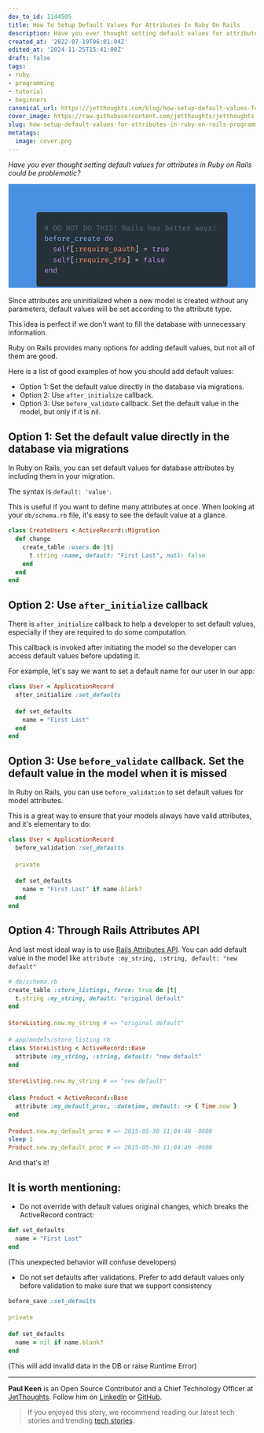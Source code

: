 ```yaml
---
dev_to_id: 1144505
title: How To Setup Default Values For Attributes In Ruby On Rails
description: Have you ever thought setting default values for attributes in Ruby on Rails could be...
created_at: '2022-07-19T06:01:04Z'
edited_at: '2024-11-25T15:41:00Z'
draft: false
tags:
- ruby
- programming
- tutorial
- beginners
canonical_url: https://jetthoughts.com/blog/how-setup-default-values-for-attributes-in-ruby-on-rails-programming/
cover_image: https://raw.githubusercontent.com/jetthoughts/jetthoughts.github.io/master/content/blog/how-setup-default-values-for-attributes-in-ruby-on-rails-programming/cover.png
slug: how-setup-default-values-for-attributes-in-ruby-on-rails-programming
metatags:
  image: cover.png
---
```

_Have you ever thought setting default values for attributes in Ruby on Rails could be problematic?_


![code example how to set default value for attribute](file_0.png)


Since attributes are uninitialized when a new model is created without any parameters, default values will be set according to the attribute type.

This idea is perfect if we don't want to fill the database with unnecessary information.

Ruby on Rails provides many options for adding default values, but not all of them are good.

Here is a list of good examples of how you should add default values:

- Option 1: Set the default value directly in the database via migrations.
- Option 2: Use `after_initialize` callback.
- Option 3: Use `before_validate` callback. Set the default value in the model, but only if it is nil.

## Option 1: Set the default value directly in the database via migrations

In Ruby on Rails, you can set default values for database attributes by including them in your migration.

The syntax is `default: 'value'`.

This is useful if you want to define many attributes at once. When looking at your `db/schema.rb` file, it's easy to see the default value at a glance.

```ruby
class CreateUsers < ActiveRecord::Migration
  def change
    create_table :users do |t|
      t.string :name, default: "First Last", null: false
    end
  end
end
```

## Option 2: Use `after_initialize` callback

There is `after_initialize` callback to help a developer to set default values,
especially if they are required to do some computation.

This callback is invoked after initiating the model so the developer can access default values before updating it.

For example, let's say we want to set a default name for our user in our app:

```ruby
class User < ApplicationRecord
  after_initialize :set_defaults

  def set_defaults
    name = "First Last"
  end
end
```

## Option 3: Use `before_validate` callback. Set the default value in the model when it is missed

In Ruby on Rails, you can use `before_validation` to set default values for model attributes.

This is a great way to ensure that your models always have valid attributes, and it's elementary to do:

```ruby
class User < ApplicationRecord
  before_validation :set_defaults
  
  private

  def set_defaults
    name = "First Last" if name.blank?
  end
end
```

## Option 4: Through Rails Attributes API 

And last most ideal way is to use [Rails Attributes API](https://api.rubyonrails.org/classes/ActiveRecord/Attributes/ClassMethods.html#method-i-attribute). You can add default value in the model like `attribute :my_string, :string, default: "new default"`

```ruby
# db/schema.rb
create_table :store_listings, force: true do |t|
  t.string :my_string, default: "original default"
end

StoreListing.new.my_string # => "original default"

# app/models/store_listing.rb
class StoreListing < ActiveRecord::Base
  attribute :my_string, :string, default: "new default"
end

StoreListing.new.my_string # => "new default"

class Product < ActiveRecord::Base
  attribute :my_default_proc, :datetime, default: -> { Time.now }
end

Product.new.my_default_proc # => 2015-05-30 11:04:48 -0600
sleep 1
Product.new.my_default_proc # => 2015-05-30 11:04:49 -0600
```

And that's it!

## It is worth mentioning:
- Do not override with default values original changes, which breaks the ActiveRecord contract:
```ruby
def set_defaults
  name = "First Last"
end
```
(This unexpected behavior will confuse developers)

- Do not set defaults after validations. Prefer to add default values only before validation to make sure that we support consistency
```ruby
before_save :set_defaults

private

def set_defaults
  name = nil if name.blank?
end
```
(This will add invalid data in the DB or raise Runtime Error)

---

**Paul Keen** is an Open Source Contributor and a Chief Technology Officer at [JetThoughts](https://www.jetthoughts.com). Follow him on [LinkedIn](https://www.linkedin.com/in/paul-keen/) or [GitHub](https://github.com/pftg).
> If you enjoyed this story, we recommend reading our latest tech stories and trending [tech stories](https://jetthoughts.com/blog/).